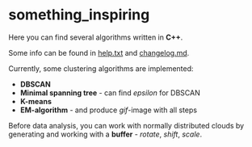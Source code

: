 # something_inspiring

Here you can find several algorithms written in **C++**.

Some info can be found in [help.txt](help.txt) and [changelog.md](logs/changelog.md).

Currently, some clustering algorithms are implemented:

* **DBSCAN**
* **Minimal spanning tree** - can find *epsilon* for DBSCAN
* **K-means**
* **EM-algorithm** - and produce *gif*-image with all steps

Before data analysis, you can work with normally distributed clouds by generating and working with a **buffer** - *rotate*, *shift*, *scale*.
